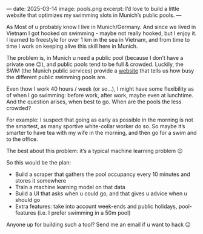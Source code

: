 —
date: 2025-03-14
image: pools.png
excerpt: I’d love to build a little website that optimizes my swimming slots in Munich’s public pools.
—

As Most of u probably know I live in Munich/Germany. And since we lived in Vietnam I got hooked on swimming - maybe not really hooked, but I enjoy it. I learned to freestyle for over 1 km in the sea in Vietnam, and from time to time I work on keeping alive this skill here in Munich. 

The problem is, in Munich u need a public pool (because I don’t have a private one 😉), and public pools tend to be full & crowded. Luckily, the SWM (the Munich public services) provide a [website](https://www.swm.de/baeder/auslastung) that tells us how busy the different public swimming pools are. 

Even thow I work 40 hours / week (or so…), I might have some flexibility as of when I go swimming: before work, after work, maybe even at lunchtime. And the question arises, when best to go. When are the pools the less crowded? 

For example: I suspect that going as early as possible in the morning is not the smartest, as many sportive white-collar worker do so. So maybe it’s smarter to have tea with my wife in the morning, and then go for a swim and to the office. 

The best about this problem: it’s a typical machine learning problem 😉

So this would be the plan:

* Build a scraper that gathers the pool occupancy every 10 minutes and stores it somewhere
* Train a machine learning model on that data
* Build a UI that asks when u could go, and that gives u advice when u should go 
* Extra features: take into account week-ends and public holidays, pool-features (i.e. I prefer swimming in a 50m pool)

Anyone up for building such a tool? Send me an email if u want to hack 😉 